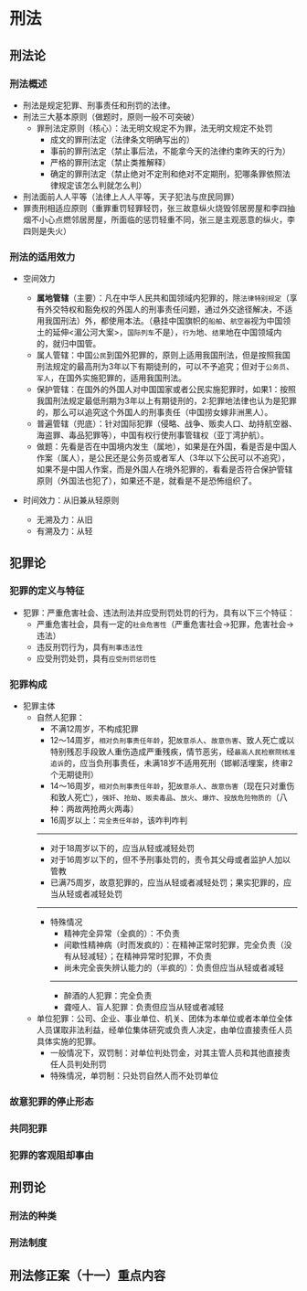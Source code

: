 # 刑法

## 刑法论

### 刑法概述

- 刑法是规定犯罪、刑事责任和刑罚的法律。
- 刑法三大基本原则（做题时，原则一般不可突破）
  - 罪刑法定原则（核心）：法无明文规定不为罪，法无明文规定不处罚
    - 成文的罪刑法定（法律条文明确写出的）
    - 事前的罪刑法定（禁止事后法，不能拿今天的法律约束昨天的行为）
    - 严格的罪刑法定（禁止类推解释）
    - 确定的罪刑法定（禁止绝对不定刑和绝对不定期刑，犯哪条罪依照法律规定该怎么判就怎么判）
- 刑法面前人人平等（法律上人人平等，天子犯法与庶民同罪）
- 罪责刑相适应原则（重罪重罚轻罪轻罚，张三故意纵火烧毁邻居房屋和李四抽烟不小心点燃邻居房屋，所面临的惩罚轻重不同，张三是主观恶意的纵火，李四则是失火）

### 刑法的适用效力

- 空间效力
  - **属地管辖**（主要）：凡在中华人民共和国领域内犯罪的，除`法律特别规定`（享有外交特权和豁免权的外国人的刑事责任问题，通过外交途径解决，不适用我国刑法）外，都使用本法。（悬挂中国旗帜的`船舶`、`航空器`视为中国领土的延伸<湄公河大案>，`国际列车`不是），`行为`地、`结果`地在中国领域内的，就归中国管。
  - 属人管辖：中国`公民`到国外犯罪的，原则上适用我国刑法，但是按照我国刑法规定的最高刑为3年以下有期徒刑的，可以不予追究；但对于`公务员`、`军人`，在国外实施犯罪的，适用我国刑法。
  - 保护管辖：在国外的外国人对中国国家或者公民实施犯罪时，如果1：按照我国刑法规定最低刑期为3年以上有期徒刑的，2:犯罪地法律也认为是犯罪的，那么可以追究这个外国人的刑事责任（中国捞女嫁非洲黑人）。
  - 普遍管辖（兜底）：针对国际犯罪（侵略、战争、贩卖人口、劫持航空器、海盗罪、毒品犯罪等），中国有权行使刑事管辖权（亚丁湾护航）。
  - 做题：先看是否在中国境内发生（属地），如果是在外国，看是否是中国人作案（属人），是公民还是公务员或者军人（3年以下公民可以不追究），如果不是中国人作案，而是外国人在境外犯罪的，看看是否符合保护管辖原则（外国法也犯了），如果还不是，就看是不是恐怖组织了。

- 时间效力：从旧兼从轻原则
  - 无溯及力：从旧
  - 有溯及力：从轻

## 犯罪论

### 犯罪的定义与特征

- 犯罪：严重危害社会、违法刑法并应受刑罚处罚的行为，具有以下三个特征：
  - 严重危害社会，具有一定的`社会危害性`（严重危害社会->犯罪，危害社会->违法）
  - 违反刑罚行为，具有`刑事违法性`
  - 应受刑罚处罚，具有`应受刑罚惩罚性`

### 犯罪构成

- 犯罪主体
  - 自然人犯罪：
    - 不满12周岁，不构成犯罪
    - 12～14周岁，`相对负刑事责任年龄`，犯`故意杀人`、`故意伤害`、致人死亡或以特别残忍手段致人重伤造成严重残疾，情节恶劣，经`最高人民检察院核准追诉`的，应当负刑事责任，未满18岁不适用死刑（邯郸活埋案，终审2个无期徒刑）
    - 14～16周岁，`相对负刑事责任年龄`，犯`故意杀人`、`故意伤害`（现在只对重伤和致人死亡），`强奸`、`抢劫`、`贩卖毒品`、`放火`、`爆炸`、`投放危险物质的`（八种：两故两抢两火两毒）
    - 16周岁以上：`完全责任年龄`，该咋判咋判
    ---
    - 对于18周岁以下的，应当从轻或减轻处罚
    - 对于16周岁以下的，但不予刑事处罚的，责令其父母或者监护人加以管教
    - 已满75周岁，故意犯罪的，应当从轻或者减轻处罚；果实犯罪的，应当从轻或者减轻处罚
    ---
    - 特殊情况
      - 精神完全异常（全疯的）：不负责
      - 间歇性精神病（时而发疯的）：在精神正常时犯罪，完全负责（没有从轻减轻）；在精神异常时犯罪，不负责
      - 尚未完全丧失辨认能力的（半疯的）：负责但应当从轻或者减轻
      ---
      - 醉酒的人犯罪：完全负责
      - 聋哑人、盲人犯罪：负责但应当从轻或者减轻
  - 单位犯罪：公司、企业、事业单位、机关、团体为本单位或者本单位全体人员谋取非法利益，经单位集体研究或负责人决定，由单位直接责任人员具体实施的犯罪。
    - 一般情况下，双罚制：对单位判处罚金，对其主管人员和其他直接责任人员判处刑罚
    - 特殊情况，单罚制：只处罚自然人而不处罚单位

### 故意犯罪的停止形态

### 共同犯罪

### 犯罪的客观阻却事由

## 刑罚论

### 刑法的种类

### 刑法制度

## 刑法修正案（十一）重点内容
